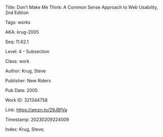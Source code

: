 Title:  Don't Make Me Think: A Common Sense Approach to Web Usability, 2nd Edition

Tags:   works

AKA:    krug-2005

Seq:    11.62.1

Level:  4 - Subsection

Class:  work

Author: Krug, Steve

Publisher: New Riders

Pub Date: 2005

Work ID: 321344758

Link:   https://amzn.to/29JBfVa

Timestamp: 20230209224009

Index:  Krug, Steve; 
